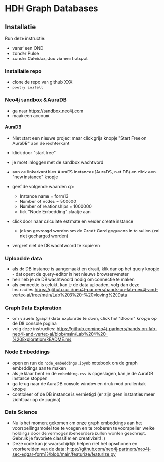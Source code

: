 # HDH Graph Databases

## Installatie

Run deze instructie:

- vanaf een OND
- zonder Pulse
- zonder Caleidos, dus via een hotspot

### Installatie repo

- clone de repo van github XXX
- `poetry install`

### Neo4j sandbox & AuraDB

- ga naar https://sandbox.neo4j.com
- maak een account

#### AuraDB
- Niet start een nieuwe project maar click grijs knopje "Start Free on AuraDB" aan de rechterkant
- klick door "start free"
- je moet inloggen met de sandbox wachtword
- aan de linkerkant kies AuraDS instances (AuraDS, niet DB) en click een "new instance" knopje

- geef de volgende waarden op:
    - Instance name = form13
    - Number of nodes = 500000
    - Number of relationships = 1000000
    - tick "Node Embedding" plaatje aan

- click door naar calculate estimate en verder create instance
    - je kan gevraagd worden om de Credit Card gegevens in te vullen (zal niet gecharged worden)
- vergeet niet de DB wachtwoord te kopieren

### Upload de data
- als de DB instance is aangemaakt en draait, klik dan op het query knopje - dat opent de query-editor in het nieuwe browservenster
- heir heb je de DB wachtwoord nodig om connectie te maken
- als connectie is gelukt, kan je de data uploaden, volg dan deze instructies https://github.com/neo4j-partners/hands-on-lab-neo4j-and-vertex-ai/tree/main/Lab%203%20-%20Moving%20Data

### Graph Data Exploration
- om visuele (graph) data exploratie te doen, click het "Bloom" knopje op de DB console pagina
- volg deze instructies: https://github.com/neo4j-partners/hands-on-lab-neo4j-and-vertex-ai/blob/main/Lab%204%20-%20Exploration/README.md

### Node Embeddings

- open en run de `node_embeddings.ipynb` notebook om de graph embeddings aan te maken
- als je klaar bent en de `embedding.csv` is opgeslagen, kan je de AuraDB instance stoppen
- ga terug naar de AuraDB console window en druk rood prullenbak knopje
- controleer of de DB instance is vernietigd (er zijn geen instanties meer zichtbaar op de pagina)

### Data Science
- Nu is het moment gekomen om onze graph embeddings aan het voorspellingsmodel toe te voegen en te proberen te voorspellen welke holdings door de vermogensbeheerders zullen worden geschrapt. Gebruik je favoriete classifier en creativiteit! :)
- Deze code kan je waarschijnlijk helpen met het opschonen en voorbereiden van de data: https://github.com/neo4j-partners/neo4j-sec-edgar-form13/blob/main/featurize/featurize.py